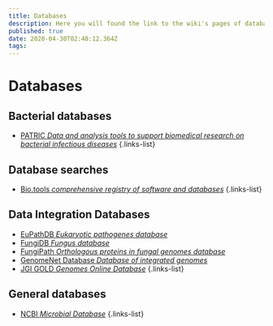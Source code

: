 ```yaml
---
title: Databases
description: Here you will found the link to the wiki's pages of databases 
published: true
date: 2020-04-30T02:48:12.364Z
tags: 
---
```


# Databases

## Bacterial databases

- [PATRIC *Data and analysis tools to support biomedical research on bacterial infectious diseases*](https://vdclab-wiki.herokuapp.com/databases/bacterial_databases/patric/)
{.links-list}

## Database searches

- [Bio.tools *comprehensive registry of software and databases*](https://vdclab-wiki.herokuapp.com/databases/database_searches/biotools/)
{.links-list}

## Data Integration Databases

- [EuPathDB *Eukaryotic pathogenes database*](https://vdclab-wiki.herokuapp.com/databases/data-integration/EuPathDB/)
- [FungiDB *Fungus database*](https://vdclab-wiki.herokuapp.com/databases/data-integration/FungiDB/)
- [FungiPath *Orthologous proteins in fungal genomes database*](https://vdclab-wiki.herokuapp.com/databases/data-integration/FUNGIpath/)
- [GenomeNet Database *Database of integrated genomes*](https://vdclab-wiki.herokuapp.com/databases/data-integration/genomenet/)
- [JGI GOLD *Genomes Online Database*](https://vdclab-wiki.herokuapp.com/databases/data-integration/JGI-GOLD/)
{.links-list}

## General databases

- [NCBI *Microbial Database*](https://vdclab-wiki.herokuapp.com/databases/general_databases/NCBI-genomes-microbes/)
{.links-list}

